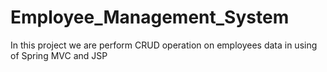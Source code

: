 # Employee_Management_System
In this project we are perform CRUD operation on employees data in using of Spring MVC and JSP

